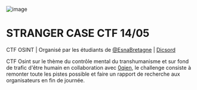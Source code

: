 ![image](https://user-images.githubusercontent.com/95431446/168448390-564ed0ad-60cc-44be-8239-87e593ba6ca5.png)


# STRANGER CASE CTF 14/05

CTF OSINT | Organisé par les étudiants de [@EsnaBretagne](https://twitter.com/EsnaBretagne) | [Dicsord](https://t.co/u1vYFscQ61)

CTF Osint sur le thème du contrôle mental du transhumanisme et sur fond de trafic d'être humain en collaboration avec [0qien](https://github.com/0qien), le challenge consiste à remonter toute les pistes possible et faire un rapport de recherche aux organisateurs en fin de journée. 
